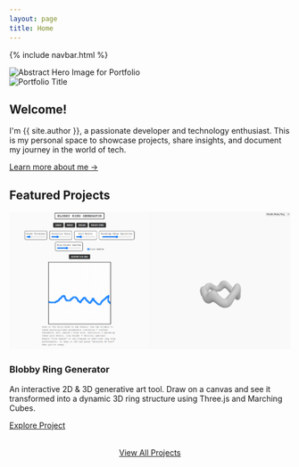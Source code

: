 ```yaml
---
layout: page
title: Home
---
```


{% include navbar.html %}

<div class="hero-section">
  <div class="hero-image-container">
    <img src="https://picsum.photos/seed/benei-portfolio-hero/1600/600" alt="Abstract Hero Image for Portfolio" class="hero-image">
    <div class="hero-overlay"></div>
  </div>
  <div class="hero-text">
    <img src="/assets/images/pixel-title.gif" alt="Portfolio Title" class="hero-gif">
  </div>
</div>

<div class="page-content-container">
  <section class="home-section intro-section">
    <h2>Welcome!</h2>
    <p>I'm {{ site.author }}, a passionate developer and technology enthusiast. This is my personal space to showcase projects, share insights, and document my journey in the world of tech. </p>
    <p><a href="{{ '/about/' | relative_url }}" class="link-highlight">Learn more about me &rarr;</a></p>
  </section>

  <section class="home-section featured-projects-section">
    <h2>Featured Projects</h2>
    <div class="project-card">
      <img src="/assets/images/blobbyringhero.png" alt="Blobby Ring Generator hero image" class="project-card-image">
      <div class="project-card-content">
        <h3>Blobby Ring Generator</h3>
        <p>An interactive 2D & 3D generative art tool. Draw on a canvas and see it transformed into a dynamic 3D ring structure using Three.js and Marching Cubes.</p>
        <a href="{{ '/projects/blobby-ring-generator/' | relative_url }}" class="btn">Explore Project</a>
      </div>
    </div>
    <p style="text-align: center; margin-top: 2rem;"><a href="{{ '/projects/' | relative_url }}" class="btn btn-secondary">View All Projects</a></p>
  </section>

</div>

<script src="{{ '/assets/js/dark-mode.js' | relative_url }}" defer></script> 